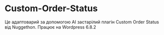 # Custom-Order-Status
Це адаптоварий за допомогою AI застарілий плагін Custom Order Status від Nuggethon. Працює на Wordpress 6.8.2

